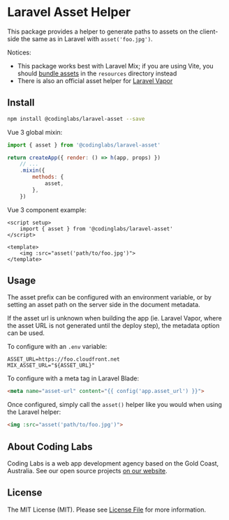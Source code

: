 # Laravel Asset Helper
This package provides a helper to generate paths to assets on the client-side the same as in Laravel with `asset('foo.jpg')`.

Notices: 
- This package works best with Laravel Mix; if you are using Vite, you should [bundle assets](https://laravel.com/docs/9.x/vite#blade-processing-static-assets) in the `resources` directory instead
- There is also an official asset helper for [Laravel Vapor](https://docs.vapor.build/1.0/projects/deployments.html#asset)

## Install
``` bash
npm install @codinglabs/laravel-asset --save
```

Vue 3 global mixin: 
``` javascript
import { asset } from '@codinglabs/laravel-asset'

return createApp({ render: () => h(app, props) })
    // ...
    .mixin({
        methods: {
            asset,
        },
    })
```

Vue 3 component example: 
``` vue
<script setup>
    import { asset } from '@codinglabs/laravel-asset'
</script>

<template>
    <img :src="asset('path/to/foo.jpg')">
</template>
```

## Usage
The asset prefix can be configured with an environment variable, or by setting an asset path on the server side in the document metadata. 

If the asset url is unknown when building the app (ie. Laravel Vapor, where the asset URL is not generated until the deploy step), the metadata option can be used.

To configure with an `.env` variable: 

```
ASSET_URL=https://foo.cloudfront.net
MIX_ASSET_URL="${ASSET_URL}"
```

To configure with a meta tag in Laravel Blade:

```html
<meta name="asset-url" content="{{ config('app.asset_url') }}">
```

Once configured, simply call the `asset()` helper like you would when using the Laravel helper:

```html
<img :src="asset('path/to/foo.jpg')">
```

## About Coding Labs
Coding Labs is a web app development agency based on the Gold Coast, Australia. See our open source projects [on our website](https://codinglabs.com.au).

## License
The MIT License (MIT). Please see [License File](LICENSE) for more information.
